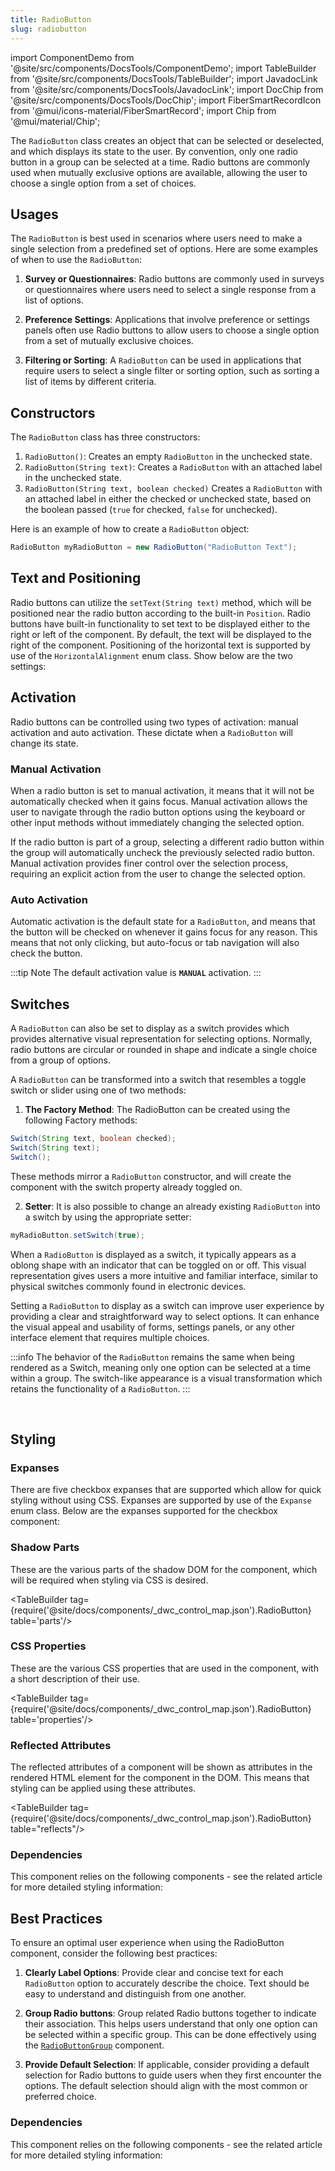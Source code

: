 ```yaml
---
title: RadioButton
slug: radiobutton
---
```


import ComponentDemo from '@site/src/components/DocsTools/ComponentDemo';
import TableBuilder from '@site/src/components/DocsTools/TableBuilder';
import JavadocLink from '@site/src/components/DocsTools/JavadocLink';
import DocChip from '@site/src/components/DocsTools/DocChip';
import FiberSmartRecordIcon from '@mui/icons-material/FiberSmartRecord';
import Chip from '@mui/material/Chip';

<DocChip tooltipText="This component will render with a shadow DOM, an API built into the browser that facilitates encapsulation." label="Shadow" component="a" href="../glossary#shadow-dom" target="_blank" clickable={true} iconName="shadow" />

<DocChip tooltipText="The name of the web component that will render in the DOM." label="dwc-radio" clickable={false} iconName='code'/>

<JavadocLink type="foundation" location="com/webforj/component/optioninput/RadioButton" top='true'/>

The `RadioButton` class creates an object that can be selected or deselected, and which displays its state to the user. By convention, only one radio button in a group can be selected at a time. Radio buttons are commonly used when mutually exclusive options are available, allowing the user to choose a single option from a set of choices.


<ComponentDemo 
path='https://demo.webforj.com/webapp/controlsamples/radiobuttongroup?' 
javaE='https://raw.githubusercontent.com/webforj/webforj-docs-samples/refs/heads/main/src/main/java/com/webforj/samples/views/radiobutton/RadioButtonGroupView.java'
cssURL='https://raw.githubusercontent.com/webforj/ControlSamples/main/src/main/resources/css/radiobuttonstyles/radiobutton_styles.css'
height="200px"
/>

## Usages

The `RadioButton` is best used in scenarios where users need to make a single selection from a predefined set of options. Here are some examples of when to use the `RadioButton`:

1. **Survey or Questionnaires**: Radio buttons are commonly used in surveys or questionnaires where users need to select a single response from a list of options.

2. **Preference Settings**: Applications that involve preference or settings panels often use Radio buttons to allow users to choose a single option from a set of mutually exclusive choices.

3. **Filtering or Sorting**: A `RadioButton` can be used in applications that require users to select a single filter or sorting option, such as sorting a list of items by different criteria.




## Constructors

The `RadioButton` class has three constructors:

1. `RadioButton()`: Creates an empty `RadioButton` in the unchecked state.
2. `RadioButton(String text)`: Creates a `RadioButton` with an attached label in the unchecked state.
3. `RadioButton(String text, boolean checked)` Creates a `RadioButton` with an attached label in either the checked or unchecked state, based on the boolean passed (`true` for checked, `false` for unchecked).

Here is an example of how to create a `RadioButton` object:

```java
RadioButton myRadioButton = new RadioButton("RadioButton Text");
```

## Text and Positioning

Radio buttons can utilize the ```setText(String text)``` method, which will be positioned near the radio button according to the built-in `Position`.
Radio buttons have built-in functionality to set text to be displayed either to the right or left of the component. By default, the text will be displayed to the right of the component. Positioning of the horizontal text is supported by use of the `HorizontalAlignment` enum class. Show below are the two settings: <br/>

<ComponentDemo 
path='https://demo.webforj.com/webapp/controlsamples/radiobuttontext?' 
javaE='https://raw.githubusercontent.com/webforj/webforj-docs-samples/refs/heads/main/src/main/java/com/webforj/samples/views/radiobutton/RadioButtonTextView.java'
cssURL='https://raw.githubusercontent.com/webforj/ControlSamples/main/src/main/resources/css/radiobuttonstyles/radiobutton_styles.css'
height="120px"
/>


## Activation

Radio buttons can be controlled using two types of activation: manual activation and auto activation. These dictate when a `RadioButton` will change its state.

<ComponentDemo 
path='https://demo.webforj.com/webapp/controlsamples/radiobuttonactivation?' 
javaE='https://raw.githubusercontent.com/webforj/webforj-docs-samples/refs/heads/main/src/main/java/com/webforj/samples/views/radiobutton/RadioButtonActivationView.java'
cssURL='https://raw.githubusercontent.com/webforj/ControlSamples/main/src/main/resources/css/radiobuttonstyles/radiobutton_styles.css'
height="175px"
/>

### Manual Activation

When a radio button is set to manual activation, it means that it will not be automatically checked when it gains focus.
Manual activation allows the user to navigate through the radio button options using the keyboard or other input methods without immediately changing the selected option.

If the radio button is part of a group, selecting a different radio button within the group will automatically uncheck the previously selected radio button.
Manual activation provides finer control over the selection process, requiring an explicit action from the user to change the selected option.


### Auto Activation

Automatic activation is the default state for a `RadioButton`, and means that the button will be checked on whenever it gains focus for any reason. This means that
not only clicking, but auto-focus or tab navigation will also check the button.

:::tip Note
The default activation value is **`MANUAL`** activation.
:::


## Switches

A `RadioButton` can also be set to display as a switch provides which provides alternative visual representation for selecting options. Normally, radio buttons are circular or rounded in shape and indicate a single choice from a group of options. 

<ComponentDemo 
path='https://demo.webforj.com/webapp/controlsamples/radiobuttonswitch?' 
javaE='https://raw.githubusercontent.com/webforj/webforj-docs-samples/refs/heads/main/src/main/java/com/webforj/samples/views/radiobutton/RadioButtonSwitchView.java'
cssURL='https://raw.githubusercontent.com/webforj/ControlSamples/main/src/main/resources/css/radiobuttonstyles/radiobutton_styles.css'
height="120px"
/>

A `RadioButton` can be transformed into a switch that resembles a toggle switch or slider using one of two methods:

1. **The Factory Method**: The RadioButton can be created using the following Factory methods:

```java
Switch(String text, boolean checked);
Switch(String text);
Switch();
```

These methods mirror a `RadioButton` constructor, and will create the component with the switch property already toggled on.

2. **Setter**: It is also possible to change an already existing `RadioButton` into a switch by using the appropriate setter:

```java
myRadioButton.setSwitch(true);
```


When a `RadioButton` is displayed as a switch, it typically appears as a oblong shape with an indicator that can be toggled on or off. This visual representation gives users a more intuitive and familiar interface, similar to physical switches commonly found in electronic devices. 

Setting a `RadioButton` to display as a switch can improve user experience by providing a clear and straightforward way to select options. It can enhance the visual appeal and usability of forms, settings panels, or any other interface element that requires multiple choices.

:::info
The behavior of the `RadioButton` remains the same when being rendered as a Switch, meaning only one option can be selected at a time within a group. The switch-like appearance is a visual transformation which retains the functionality of a `RadioButton`.
:::

<br/>

## Styling

### Expanses
There are five checkbox expanses that are supported which allow for quick styling without using CSS.
Expanses are supported by use of the `Expanse` enum class. Below are the expanses supported for the checkbox component: <br/>

### Shadow Parts

These are the various parts of the shadow DOM for the component, which will be required when styling via CSS is desired.

<TableBuilder tag={require('@site/docs/components/_dwc_control_map.json').RadioButton} table='parts'/>

### CSS Properties

These are the various CSS properties that are used in the component, with a short description of their use.

<TableBuilder tag={require('@site/docs/components/_dwc_control_map.json').RadioButton} table='properties'/>

### Reflected Attributes

The reflected attributes of a component will be shown as attributes in the rendered HTML element for the component in the DOM. This means that styling can be applied using these attributes.

<TableBuilder tag={require('@site/docs/components/_dwc_control_map.json').RadioButton} table="reflects"/>

### Dependencies

This component relies on the following components - see the related article for more detailed styling information:

<TableBuilder tag='dwc-radio' table="dependencies"/>

## Best Practices 

To ensure an optimal user experience when using the RadioButton component, consider the following best practices:

1. **Clearly Label Options**: Provide clear and concise text for each `RadioButton` option to accurately describe the choice. Text should be easy to understand and distinguish from one another.

2. **Group Radio buttons**: Group related Radio buttons together to indicate their association. This helps users understand that only one option can be selected within a specific group. This can be done effectively using the [`RadioButtonGroup`](/docs/components/radiobuttongroup) component.

3. **Provide Default Selection**: If applicable, consider providing a default selection for Radio buttons to guide users when they first encounter the options. The default selection should align with the most common or preferred choice.

### Dependencies

This component relies on the following components - see the related article for more detailed styling information:

<TableBuilder tag='dwc-drawer' table="dependencies"/>